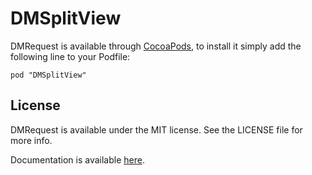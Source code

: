# DMSplitView

DMRequest is available through [CocoaPods](http://cocoapods.org), to install
it simply add the following line to your Podfile:

    pod "DMSplitView"

## License

DMRequest is available under the MIT license. See the LICENSE file for more info.


Documentation is available [here](http://devmode.com/projects/dm-splitview).
